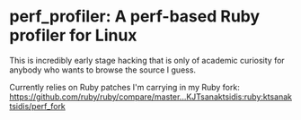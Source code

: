 # perf_profiler: A perf-based Ruby profiler for Linux

This is incredibly early stage hacking that is only of academic curiosity for anybody who wants to browse the source I guess.

Currently relies on Ruby patches I'm carrying in my Ruby fork: https://github.com/ruby/ruby/compare/master...KJTsanaktsidis:ruby:ktsanaktsidis/perf_fork
